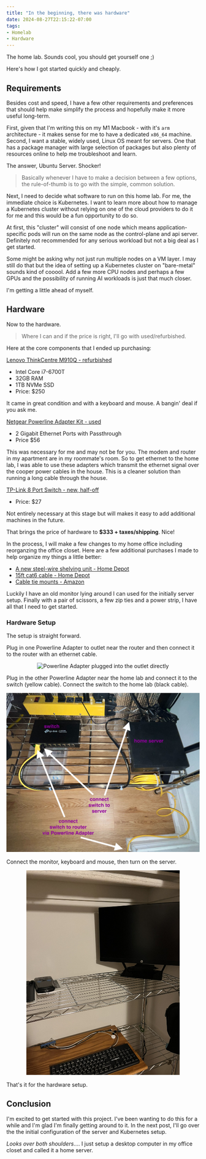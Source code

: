 ```yaml
---
title: "In the beginning, there was hardware"
date: 2024-08-27T22:15:22-07:00
tags:
- Homelab
- Hardware
---
```


The home lab. Sounds cool, you should get yourself one ;)

Here's how I got started quickly and cheaply.

## Requirements

Besides cost and speed, I have a few other requirements and preferences that should help make simplify the process and hopefully make it more useful long-term. 

First, given that I'm writing this on my M1 Macbook - with it's `arm` architecture - it makes sense for me to have a dedicated `x86_64` machine. Second, I want a stable, widely used, Linux OS meant for servers. One that has a package manager with large selection of packages but also plenty of resources online to help me troubleshoot and learn. 

The answer, Ubuntu Server. Shocker!

> Basically whenever I have to make a decision between a few options, the rule-of-thumb is to go with the simple, common solution.

Next, I need to decide what software to run on this home lab. For me, the immediate choice is Kubernetes. I want to learn more about how to manage a Kubernetes cluster without relying on one of the cloud providers to do it for me and this would be a fun opportunity to do so.

At first, this "cluster" will consist of one node which means application-specific pods will run on the same node as the control-plane and api server. Definitely not recommended for any serious workload but not a big deal as I get started.

Some might be asking why not just run multiple nodes on a VM layer. I may still do that but the idea of setting up a Kubernetes cluster on "bare-metal" sounds kind of cooool. Add a few more CPU nodes and perhaps a few GPUs and the possibility of running AI workloads is just that much closer.

I'm getting a little ahead of myself.

## Hardware

Now to the hardware.

> Where I can and if the price is right, I'll go with used/refurbished.

Here at the core components that I ended up purchasing:

[Lenovo ThinkCentre M910Q - refurbished](https://www.amazon.com/dp/B08MMQH98H?psc=1&ref=ppx_yo2ov_dt_b_product_details) 
- Intel Core i7-6700T
- 32GB RAM
- 1TB NVMe SSD
- Price: $250

It came in great condition and with a keyboard and mouse. A bangin' deal if you ask me. 

[Netgear Powerline Adapter Kit - used](https://www.amazon.com/dp/B0778Y6K6N?psc=1&ref=ppx_yo2ov_dt_b_product_details)
- 2 Gigabit Ethernet Ports with Passthrough
- Price $56

This was necessary for me and may not be for you. The modem and router in my apartment are in my roommate's room. So to get ethernet to the home lab, I was able to use these adapters which transmit the ethernet signal over the cooper power cables in the house. This is a cleaner solution than running a long cable through the house.

[TP-Link 8 Port Switch - new, half-off](https://www.amazon.com/dp/B00K4DS5KU?psc=1&ref=ppx_yo2ov_dt_b_product_details)
- Price: $27

Not entirely necessary at this stage but will makes it easy to add additional machines in the future. 

That brings the price of hardware to **$333 + taxes/shipping**. Nice!

In the process, I will make a few changes to my home office including reorganzing the office closet. Here are a few additional purchases I made to help organize my things a little better:
- [A new steel-wire shelving unit - Home Depot](https://www.homedepot.com/p/HDX-4-Tier-Steel-Wire-Shelving-Unit-in-Chrome-36-in-W-x-54-in-H-x-14-in-D-31436PS-1/203846480)
- [15ft cat6 cable - Home Depot](https://www.homedepot.com/p/NTW-15-ft-Cat6-Snagless-Shielded-STP-Network-Patch-Cable-Yellow-345-S6-015YL/300457291) 
- [Cable tie mounts - Amazon](https://www.amazon.com/dp/B07MH6DGMM?psc=1&ref=ppx_yo2ov_dt_b_product_details)

Luckily I have an old monitor lying around I can used for the initially server setup. Finally with a pair of scissors, a few zip ties and a power strip, I have all that I need to get started.

### Hardware Setup

The setup is straight forward. 

Plug in one Powerline Adapter to outlet near the router and then connect it to the router with an ethernet cable. 

<p align="center">
<img src="/images/homelab/powerline_adapter.jpg" alt="Powerline Adapter plugged into the outlet directly" width="250">
</p>

Plug in the other Powerline Adapter near the home lab and connect it to the switch (yellow cable). Connect the switch to the home lab (black cable). 

<p align="center">
<img src="/images/homelab/hl_setup_0.jpg" alt="" width="650">
</p>

Connect the monitor, keyboard and mouse, then turn on the server.

<p align="center">
<img src="/images/homelab/hl_keyboard.jpg" alt="" width="400">
</p>


That's it for the hardware setup. 

## Conclusion

I'm excited to get started with this project. I've been wanting to do this for a while and I'm glad I'm finally getting around to it. In the next post, I'll go over the the initial configuration of the server and Kubernetes setup.

*Looks over both shoulders*.... I just setup a desktop computer in my office closet and called it a home server.
